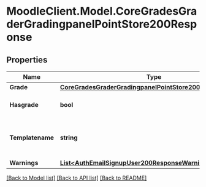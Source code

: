 # MoodleClient.Model.CoreGradesGraderGradingpanelPointStore200Response

## Properties

Name | Type | Description | Notes
------------ | ------------- | ------------- | -------------
**Grade** | [**CoreGradesGraderGradingpanelPointStore200ResponseGrade**](CoreGradesGraderGradingpanelPointStore200ResponseGrade.md) |  | 
**Hasgrade** | **bool** | Does the user have a grade? | 
**Templatename** | **string** | The template to use when rendering this data | 
**Warnings** | [**List&lt;AuthEmailSignupUser200ResponseWarningsInner&gt;**](AuthEmailSignupUser200ResponseWarningsInner.md) |  | [optional] 

[[Back to Model list]](../README.md#documentation-for-models) [[Back to API list]](../README.md#documentation-for-api-endpoints) [[Back to README]](../README.md)

